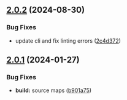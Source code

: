 ## [2.0.2](https://github.com/retejs/comment-plugin/compare/v2.0.1...v2.0.2) (2024-08-30)


### Bug Fixes

* update cli and fix linting errors ([2c4d372](https://github.com/retejs/comment-plugin/commit/2c4d3729b9bc8d136d1b582f28773405030b6c67))

## [2.0.1](https://github.com/retejs/comment-plugin/compare/v2.0.0...v2.0.1) (2024-01-27)


### Bug Fixes

* **build:** source maps ([b901a75](https://github.com/retejs/comment-plugin/commit/b901a75284b5ee5b1d9f5667f6d2edc9328dce18))
